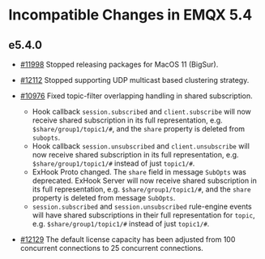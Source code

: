 # Incompatible Changes in EMQX 5.4 

## e5.4.0

- [#11998](https://github.com/emqx/emqx/pull/11998) Stopped releasing packages for MacOS 11 (BigSur).

- [#12112](https://github.com/emqx/emqx/pull/12112) Stopped supporting UDP multicast based clustering strategy.

- [#10976](https://github.com/emqx/emqx/pull/10976) Fixed topic-filter overlapping handling in shared subscription.
  * Hook callback `session.subscribed` and `client.subscribe` will now receive shared subscription in its full representation, e.g. `$share/group1/topic1/#`, and the `share` property is deleted from `subopts`.
  * Hook callback `session.unsubscribed` and `client.unsubscribe` will now receive shared subscription in its full representation, e.g. `$share/group1/topic1/#` instead of just `topic1/#`.
  * ExHook Proto changed. The `share` field in message `SubOpts` was deprecated.
    ExHook Server will now receive shared subscription in its full representation, e.g. `$share/group1/topic1/#`, and the `share` property is deleted from message `SubOpts`.
  * `session.subscribed` and `session.unsubscribed` rule-engine events will have shared subscriptions in their full representation for `topic`, e.g. `$share/group1/topic1/#` instead of just `topic1/#`.

- [#12129](https://github.com/emqx/emqx/pull/12129) The default license capacity has been adjusted from 100 concurrent connections to 25 concurrent connections.
